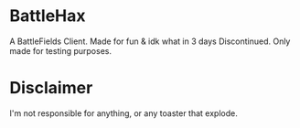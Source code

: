 # BattleHax
A BattleFields Client. Made for fun &amp; idk what in 3 days
Discontinued. Only made for testing purposes.

# Disclaimer
I'm not responsible for anything, or any toaster that explode.
